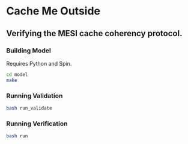 # Cache Me Outside
## Verifying the MESI cache coherency protocol.

### Building Model

Requires Python and Spin.

```bash
cd model
make
```

### Running Validation

```bash
bash run_validate
```

### Running Verification

```bash
bash run
```

